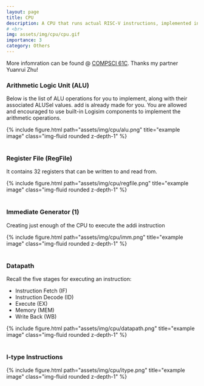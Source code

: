 ```yaml
---
layout: page
title: CPU
description: A CPU that runs actual RISC-V instructions, implemented in Logisim <br> <br>
# <br>
img: assets/img/cpu/cpu.gif
importance: 3
category: Others
---
```


More infomration can be found @ [COMPSCI 61C](https://cs61c.org/sp23/projects/proj3/part-a/). Thanks my partner Yuanrui Zhu!

### **Arithmetic Logic Unit (ALU)**

Below is the list of ALU operations for you to implement, along with their associated ALUSel values. add is already made for you. You are allowed and encouraged to use built-in Logisim components to implement the arithmetic operations.

<div class="row">
    <div class="col-sm mt-3 mt-md-0">
        {% include figure.html path="assets/img/cpu/alu.png" title="example image" class="img-fluid rounded z-depth-1" %}
    </div>
</div>

<br>

### **Register File (RegFile)**

It contains 32 registers that can be written to and read from.

<div class="row">
    <div class="col-sm mt-3 mt-md-0">
        {% include figure.html path="assets/img/cpu/regfile.png" title="example image" class="img-fluid rounded z-depth-1" %}
    </div>
</div>

<br>

### **Immediate Generator (1)**

Creating just enough of the CPU to execute the addi instruction

<div class="row">
    <div class="col-sm mt-3 mt-md-0">
        {% include figure.html path="assets/img/cpu/imm.png" title="example image" class="img-fluid rounded z-depth-1" %}
    </div>
</div>

<br>

### **Datapath**

Recall the five stages for executing an instruction:

* Instruction Fetch (IF)
* Instruction Decode (ID)
* Execute (EX)
* Memory (MEM)
* Write Back (WB)

<div class="row">
    <div class="col-sm mt-3 mt-md-0">
        {% include figure.html path="assets/img/cpu/datapath.png" title="example image" class="img-fluid rounded z-depth-1" %}
    </div>
</div>

<br>

### **I-type Instructions**

<div class="row">
    <div class="col-sm mt-3 mt-md-0">
        {% include figure.html path="assets/img/cpu/itype.png" title="example image" class="img-fluid rounded z-depth-1" %}
    </div>
</div>